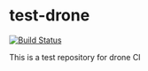 # test-drone
[![Build Status](https://travis-ci.com/hongyanwang/test-travis.svg?branch=master)](https://travis-ci.com/hongyanwang/test-travis)

This is a test repository for drone CI
